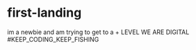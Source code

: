 # first-landing
im a newbie and am trying to get to a + LEVEL
WE ARE DIGITAL #KEEP_CODING_KEEP_FISHING
